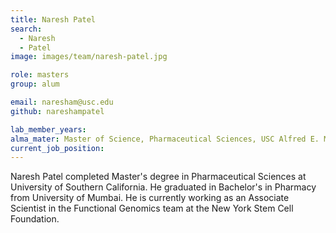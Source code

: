 ```yaml
---
title: Naresh Patel
search:
  - Naresh 
  - Patel
image: images/team/naresh-patel.jpg

role: masters
group: alum

email: naresham@usc.edu
github: nareshampatel

lab_member_years:
alma_mater: Master of Science, Pharmaceutical Sciences, USC Alfred E. Mann School of Pharmacy and Pharmaceutical Sciences
current_job_position:
---
```


Naresh Patel completed Master's degree in Pharmaceutical Sciences at University of Southern California. He graduated in Bachelor's in Pharmacy from University of Mumbai. He is currently working as an Associate Scientist in the Functional Genomics team at the New York Stem Cell Foundation.
